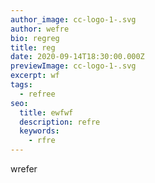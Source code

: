```yaml
---
author_image: cc-logo-1-.svg
author: wefre
bio: regreg
title: reg
date: 2020-09-14T18:30:00.000Z
previewImage: cc-logo-1-.svg
excerpt: wf
tags:
  - refree
seo:
  title: ewfwf
  description: refre
  keywords:
    - rfre
---
```

wrefer